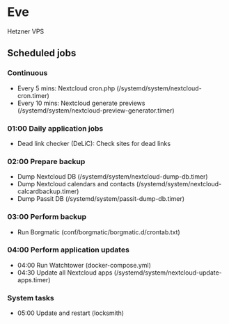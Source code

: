# Eve
Hetzner VPS

## Scheduled jobs

### Continuous
- Every 5 mins: Nextcloud cron.php (/systemd/system/nextcloud-cron.timer)
- Every 10 mins: Nextcloud generate previews (/systemd/system/nextcloud-preview-generator.timer)

### 01:00 Daily application jobs
- Dead link checker (DeLiC): Check sites for dead links

### 02:00 Prepare backup
- Dump Nextcloud DB (/systemd/system/nextcloud-dump-db.timer)
- Dump Nextcloud calendars and contacts (/systemd/system/nextcloud-calcardbackup.timer)
- Dump Passit DB (/systemd/system/passit-dump-db.timer)

### 03:00 Perform backup
- Run Borgmatic (conf/borgmatic/borgmatic.d/crontab.txt)

### 04:00 Perform application updates
- 04:00 Run Watchtower (docker-compose.yml)
- 04:30 Update all Nextcloud apps (/systemd/system/nextcloud-update-apps.timer)

### System tasks
- 05:00 Update and restart (locksmith)
